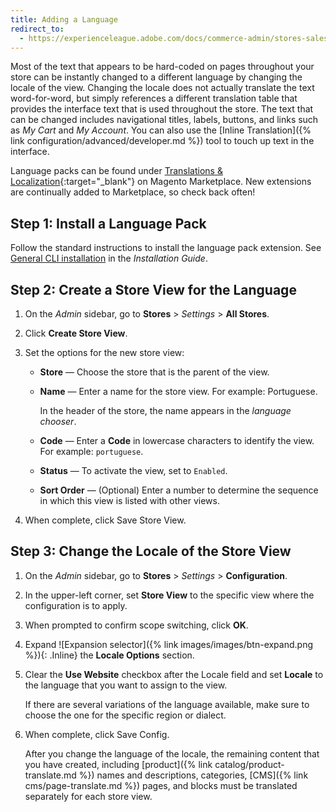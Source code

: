 ```yaml
---
title: Adding a Language
redirect_to:
  - https://experienceleague.adobe.com/docs/commerce-admin/stores-sales/site-store/store-localize.html
---
```


Most of the text that appears to be hard-coded on pages throughout your store can be instantly changed to a different language by changing the locale of the view. Changing the locale does not actually translate the text word-for-word, but simply references a different translation table that provides the interface text that is used throughout the store. The text that can be changed includes navigational titles, labels, buttons, and links such as _My Cart_ and _My Account_. You can also use the [Inline Translation]({% link configuration/advanced/developer.md %}) tool to touch up text in the interface.

Language packs can be found under [Translations & Localization][1]{:target="_blank"} on Magento Marketplace. New extensions are continually added to Marketplace, so check back often!

## Step 1: Install a Language Pack

Follow the standard instructions to install the language pack extension. See [General CLI installation](https://experienceleague.adobe.com/docs/commerce-operations/installation-guide/tutorials/extensions.html) in the _Installation Guide_.

## Step 2: Create a Store View for the Language

1. On the _Admin_ sidebar, go to **Stores** > _Settings_ > **All Stores**.

1. Click **Create Store View**.

1. Set the options for the new store view:

    - **Store** — Choose the store that is the parent of the view.

    - **Name** — Enter a name for the store view. For example: Portuguese.

       In the header of the store, the name appears in the _language chooser_.

    - **Code** — Enter a **Code** in lowercase characters to identify the view. For example: `portuguese`.

    - **Status** — To activate the view, set to `Enabled`.

    - **Sort Order** — (Optional) Enter a number to determine the sequence in which this view is listed with other views.

1. When complete, click <span class="btn">Save Store View</span>.

## Step 3: Change the Locale of the Store View

1. On the _Admin_ sidebar, go to **Stores** > _Settings_ > **Configuration**.

1. In the upper-left corner, set **Store View** to the specific view where the configuration is to apply.

1. When prompted to confirm scope switching, click **OK**.

1. Expand ![Expansion selector]({% link images/images/btn-expand.png %}){: .Inline} the **Locale Options** section.

1. Clear the **Use Website** checkbox after the Locale field and set **Locale** to the language that you want to assign to the view.

    If there are several variations of the language available, make sure to choose the one for the specific region or dialect.

1. When complete, click <span class="btn">Save Config</span>.

    After you change the language of the locale, the remaining content that you have created, including [product]({% link catalog/product-translate.md %}) names and descriptions, categories, [CMS]({% link cms/page-translate.md %}) pages, and blocks must be translated separately for each store view.

[1]: https://marketplace.magento.com/extensions/content-customizations/translations-localization.html
[2]: https://experienceleague.adobe.com/docs/commerce-operations/installation-guide/tutorials/extensions.html
